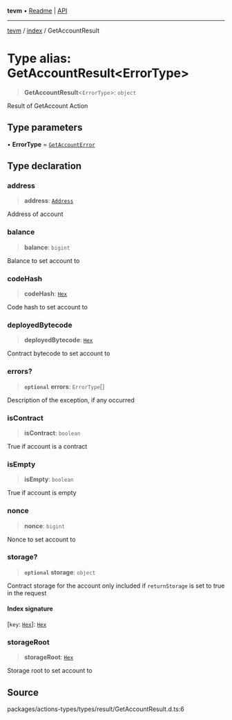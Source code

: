 **tevm** • [Readme](../../README.md) \| [API](../../modules.md)

***

[tevm](../../README.md) / [index](../README.md) / GetAccountResult

# Type alias: GetAccountResult\<ErrorType\>

> **GetAccountResult**\<`ErrorType`\>: `object`

Result of GetAccount Action

## Type parameters

• **ErrorType** = [`GetAccountError`](../../errors/type-aliases/GetAccountError.md)

## Type declaration

### address

> **address**: [`Address`](../../actions-types/type-aliases/Address.md)

Address of account

### balance

> **balance**: `bigint`

Balance to set account to

### codeHash

> **codeHash**: [`Hex`](../../actions-types/type-aliases/Hex.md)

Code hash to set account to

### deployedBytecode

> **deployedBytecode**: [`Hex`](../../actions-types/type-aliases/Hex.md)

Contract bytecode to set account to

### errors?

> **`optional`** **errors**: `ErrorType`[]

Description of the exception, if any occurred

### isContract

> **isContract**: `boolean`

True if account is a contract

### isEmpty

> **isEmpty**: `boolean`

True if account is empty

### nonce

> **nonce**: `bigint`

Nonce to set account to

### storage?

> **`optional`** **storage**: `object`

Contract storage for the account
only included if `returnStorage` is set to true in the request

#### Index signature

 \[`key`: [`Hex`](../../actions-types/type-aliases/Hex.md)\]: [`Hex`](../../actions-types/type-aliases/Hex.md)

### storageRoot

> **storageRoot**: [`Hex`](../../actions-types/type-aliases/Hex.md)

Storage root to set account to

## Source

packages/actions-types/types/result/GetAccountResult.d.ts:6
